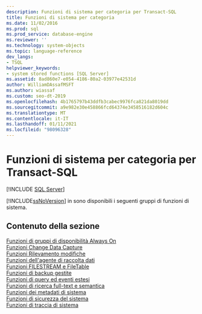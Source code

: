 ```yaml
---
description: Funzioni di sistema per categoria per Transact-SQL
title: Funzioni di sistema per categoria
ms.date: 11/02/2016
ms.prod: sql
ms.prod_service: database-engine
ms.reviewer: ''
ms.technology: system-objects
ms.topic: language-reference
dev_langs:
- TSQL
helpviewer_keywords:
- system stored functions [SQL Server]
ms.assetid: 8ad860e7-e054-4186-80a2-03977e42531d
author: WilliamDAssafMSFT
ms.author: wiassaf
ms.custom: seo-dt-2019
ms.openlocfilehash: 4b1765797b43ddfb3cabec9976fca821da8019dd
ms.sourcegitcommit: a9e982e30e458866fcd64374e3458516182d604c
ms.translationtype: MT
ms.contentlocale: it-IT
ms.lasthandoff: 01/11/2021
ms.locfileid: "98096328"
---
```

# <a name="system-functions-by-category-for-transact-sql"></a>Funzioni di sistema per categoria per Transact-SQL
[!INCLUDE [SQL Server](../../includes/applies-to-version/sqlserver.md)]

  [!INCLUDE[ssNoVersion](../../includes/ssnoversion-md.md)] in sono disponibili i seguenti gruppi di funzioni di sistema.  
  
## <a name="in-this-section"></a>Contenuto della sezione  
 [Funzioni di gruppi di disponibilità Always On](../../relational-databases/system-functions/always-on-availability-groups-functions-transact-sql.md)  
 [Funzioni Change Data Capture](../../relational-databases/system-functions/change-data-capture-functions-transact-sql.md)  
 [Funzioni Rilevamento modifiche](../../relational-databases/system-functions/change-tracking-functions-transact-sql.md)  
 [Funzioni dell'agente di raccolta dati](../../relational-databases/system-functions/data-collector-functions-transact-sql.md)  
 [Funzioni FILESTREAM e FileTable](../../relational-databases/system-functions/filestream-and-filetable-functions-transact-sql.md)  
 [Funzioni di backup gestite](../../relational-databases/system-functions/managed-backup-functions-transact-sql.md)  
 [Funzioni di query ed eventi estesi](../../relational-databases/system-functions/sys-fn-get-sql-transact-sql.md)  
 [Funzioni di ricerca full-text e semantica](../../relational-databases/system-functions/full-text-search-and-semantic-search-functions-transact-sql.md)  
 [Funzioni dei metadati di sistema](../../relational-databases/system-functions/system-metadata-functions.md)  
 [Funzioni di sicurezza del sistema](../../relational-databases/system-functions/system-security-functions.md)  
 [Funzioni di traccia di sistema](../../relational-databases/system-functions/system-trace-functions.md)  
  
